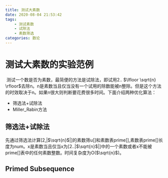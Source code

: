 ```yaml
---
title: 测试大素数
date: 2020-08-04 21:53:42
tags: 
	- 测试素数
	- 试除法
	- 素数筛选
categories: 数论
---
```

# 测试大素数的实验范例

​	测试一个数是否为素数，最简便的方法是试除法，即试用2.. $\lfloor \sqrt{n} \rfloor$去除n。n是素数当且仅当没有一个试用的除数能被n整除。但是这个方法的时效取决于n。如果n很大则判断要花费很多时间。下面介绍两种优化算法：

* 筛选法+试除法
* Miller_Rabin方法

## 筛选法+试除法

   先通过筛选法计算[2,|$\sqrt{n}$|]的素数筛u[]和素数表prime[],素数表prime[]长度为num。x是素数当且仅当x为[2..|$\sqrt{n}$|]中的一个素数或者x不能被prime[]表中的任何素数整数。时间复杂度为O($\sqrt{n}$)。

## Primed Subsequence



